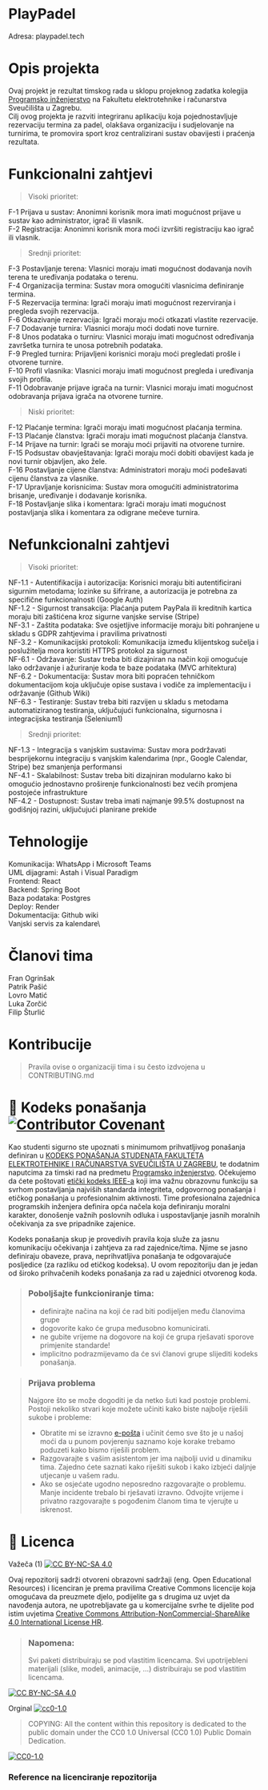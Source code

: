 # PlayPadel

Adresa: playpadel.tech

# Opis projekta
Ovaj projekt je rezultat timskog rada u sklopu projeknog zadatka kolegija [Programsko inženjerstvo](https://www.fer.unizg.hr/predmet/proinz) na Fakultetu elektrotehnike i računarstva Sveučilišta u Zagrebu. \
Cilj ovog projekta je razviti integriranu aplikaciju koja pojednostavljuje rezervaciju termina za padel, olakšava organizaciju i sudjelovanje na turnirima, te promovira sport kroz centralizirani sustav obavijesti i praćenja rezultata.

# Funkcionalni zahtjevi
> Visoki prioritet:

F-1 Prijava u sustav: Anonimni korisnik mora imati mogućnost prijave u sustav kao administrator, igrač ili vlasnik.\
F-2 Registracija: Anonimni korisnik mora moći izvršiti registraciju kao igrač ili vlasnik.


> Srednji prioritet:

F-3 Postavljanje terena: Vlasnici moraju imati mogućnost dodavanja novih terena te uređivanja podataka o terenu.\
F-4 Organizacija termina: Sustav mora omogućiti vlasnicima definiranje termina.\
F-5 Rezervacija termina: Igrači moraju imati mogućnost rezerviranja i pregleda svojih rezervacija.\
F-6 Otkazivanje rezervacija: Igrači moraju moći otkazati vlastite rezervacije.\
F-7 Dodavanje turnira: Vlasnici moraju moći dodati nove turnire.\
F-8 Unos podataka o turniru: Vlasnici moraju imati mogućnost određivanja završetka turnira te unosa potrebnih podataka.\
F-9 Pregled turnira: Prijavljeni korisnici moraju moći pregledati prošle i otvorene turnire.\
F-10 Profil vlasnika: Vlasnici moraju imati mogućnost pregleda i uređivanja svojih profila.\
F-11	Odobravanje prijave igrača na turnir: Vlasnici moraju imati mogućnost odobravanja prijava igrača na otvorene turnire.
> Niski prioritet:

F-12 Plaćanje termina: Igrači moraju imati mogućnost plaćanja termina.\
F-13 Plaćanje članstva: Igrači moraju imati mogućnost plaćanja članstva.\
F-14 Prijave na turnir: Igrači se moraju moći prijaviti na otvorene turnire.\
F-15 Podsustav obavještavanja: Igrači moraju moći dobiti obavijest kada je novi turnir objavljen, ako žele.\
F-16 Postavljanje cijene članstva: Administratori moraju moći podešavati cijenu članstva za vlasnike.\
F-17 Upravljanje korisnicima: Sustav mora omogućiti administratorima brisanje, uređivanje i dodavanje korisnika.\
F-18	Postavljanje slika i komentara: Igrači moraju imati mogućnost postavljanja slika i komentara za odigrane mečeve turnira.

# Nefunkcionalni zahtjevi

> Visoki prioritet: 
> 
NF-1.1 - Autentifikacija i autorizacija: Korisnici moraju biti autentificirani sigurnim metodama; lozinke su šifrirane, a autorizacija je potrebna za specifične funkcionalnosti (Google Auth)\
NF-1.2 - Sigurnost transakcija: Plaćanja putem PayPala ili kreditnih kartica moraju biti zaštićena kroz sigurne vanjske servise (Stripe)\
NF-3.1 - Zaštita podataka: Sve osjetljive informacije moraju biti pohranjene u skladu s GDPR zahtjevima i pravilima privatnosti\
NF-3.2 - Komunikacijski protokoli: Komunikacija između klijentskog sučelja i poslužitelja mora koristiti HTTPS protokol za sigurnost\
NF-6.1 - Održavanje: Sustav treba biti dizajniran na način koji omogućuje lako održavanje i ažuriranje koda te baze podataka (MVC arhitektura)\
NF-6.2 - Dokumentacija: Sustav mora biti popraćen tehničkom dokumentacijom koja uključuje opise sustava i vodiče za implementaciju i održavanje (Github Wiki)\
NF-6.3 - Testiranje: Sustav treba biti razvijen u skladu s metodama automatiziranog testiranja, uključujući funkcionalna, sigurnosna i integracijska testiranja (Selenium1)
> 
> Srednji prioritet: 
> 
NF-1.3 - Integracija s vanjskim sustavima: Sustav mora podržavati besprijekornu integraciju s vanjskim kalendarima (npr., Google Calendar, Stripe) bez smanjenja performansi\
NF-4.1 - Skalabilnost: Sustav treba biti dizajniran modularno kako bi omogućio jednostavno proširenje funkcionalnosti bez većih promjena postojeće infrastrukture\
NF-4.2 - Dostupnost: Sustav treba imati najmanje 99.5% dostupnost na godišnjoj razini, uključujući planirane prekide

# Tehnologije
Komunikacija: WhatsApp i Microsoft Teams\
UML dijagrami: Astah i Visual Paradigm\
Frontend: React\
Backend: Spring Boot\
Baza podataka: Postgres\
Deploy: Render\
Dokumentacija: Github wiki\
Vanjski servis za kalendare\

# Članovi tima 
Fran Ogrinšak\
Patrik Pašić\
Lovro Matić\
Luka Zorčić\
Filip Šturlić

# Kontribucije
>Pravila ovise o organizaciji tima i su često izdvojena u CONTRIBUTING.md



# 📝 Kodeks ponašanja [![Contributor Covenant](https://img.shields.io/badge/Contributor%20Covenant-2.1-4baaaa.svg)](CODE_OF_CONDUCT.md)
Kao studenti sigurno ste upoznati s minimumom prihvatljivog ponašanja definiran u [KODEKS PONAŠANJA STUDENATA FAKULTETA ELEKTROTEHNIKE I RAČUNARSTVA SVEUČILIŠTA U ZAGREBU](https://www.fer.hr/_download/repository/Kodeks_ponasanja_studenata_FER-a_procisceni_tekst_2016%5B1%5D.pdf), te dodatnim naputcima za timski rad na predmetu [Programsko inženjerstvo](https://wwww.fer.hr).
Očekujemo da ćete poštovati [etički kodeks IEEE-a](https://www.ieee.org/about/corporate/governance/p7-8.html) koji ima važnu obrazovnu funkciju sa svrhom postavljanja najviših standarda integriteta, odgovornog ponašanja i etičkog ponašanja u profesionalnim aktivnosti. Time profesionalna zajednica programskih inženjera definira opća načela koja definiranju  moralni karakter, donošenje važnih poslovnih odluka i uspostavljanje jasnih moralnih očekivanja za sve pripadnike zajenice.

Kodeks ponašanja skup je provedivih pravila koja služe za jasnu komunikaciju očekivanja i zahtjeva za rad zajednice/tima. Njime se jasno definiraju obaveze, prava, neprihvatljiva ponašanja te  odgovarajuće posljedice (za razliku od etičkog kodeksa). U ovom repozitoriju dan je jedan od široko prihvačenih kodeks ponašanja za rad u zajednici otvorenog koda.
>### Poboljšajte funkcioniranje tima:
>* definirajte načina na koji će rad biti podijeljen među članovima grupe
>* dogovorite kako će grupa međusobno komunicirati.
>* ne gubite vrijeme na dogovore na koji će grupa rješavati sporove primjenite standarde!
>* implicitno podrazmijevamo da će svi članovi grupe slijediti kodeks ponašanja.
 
>###  Prijava problema
>Najgore što se može dogoditi je da netko šuti kad postoje problemi. Postoji nekoliko stvari koje možete učiniti kako biste najbolje riješili sukobe i probleme:
>* Obratite mi se izravno [e-pošta](mailto:vlado.sruk@fer.hr) i  učinit ćemo sve što je u našoj moći da u punom povjerenju saznamo koje korake trebamo poduzeti kako bismo riješili problem.
>* Razgovarajte s vašim asistentom jer ima najbolji uvid u dinamiku tima. Zajedno ćete saznati kako riješiti sukob i kako izbjeći daljnje utjecanje u vašem radu.
>* Ako se osjećate ugodno neposredno razgovarajte o problemu. Manje incidente trebalo bi rješavati izravno. Odvojite vrijeme i privatno razgovarajte s pogođenim članom tima te vjerujte u iskrenost.

# 📝 Licenca
Važeča (1)
[![CC BY-NC-SA 4.0][cc-by-nc-sa-shield]][cc-by-nc-sa]

Ovaj repozitorij sadrži otvoreni obrazovni sadržaji (eng. Open Educational Resources)  i licenciran je prema pravilima Creative Commons licencije koja omogućava da preuzmete djelo, podijelite ga s drugima uz 
uvjet da navođenja autora, ne upotrebljavate ga u komercijalne svrhe te dijelite pod istim uvjetima [Creative Commons Attribution-NonCommercial-ShareAlike 4.0 International License HR][cc-by-nc-sa].
>
> ### Napomena:
>
> Svi paketi distribuiraju se pod vlastitim licencama.
> Svi upotrijebleni materijali  (slike, modeli, animacije, ...) distribuiraju se pod vlastitim licencama.

[![CC BY-NC-SA 4.0][cc-by-nc-sa-image]][cc-by-nc-sa]

[cc-by-nc-sa]: https://creativecommons.org/licenses/by-nc/4.0/deed.hr 
[cc-by-nc-sa-image]: https://licensebuttons.net/l/by-nc-sa/4.0/88x31.png
[cc-by-nc-sa-shield]: https://img.shields.io/badge/License-CC%20BY--NC--SA%204.0-lightgrey.svg

Orginal [![cc0-1.0][cc0-1.0-shield]][cc0-1.0]
>
>COPYING: All the content within this repository is dedicated to the public domain under the CC0 1.0 Universal (CC0 1.0) Public Domain Dedication.
>
[![CC0-1.0][cc0-1.0-image]][cc0-1.0]

[cc0-1.0]: https://creativecommons.org/licenses/by/1.0/deed.en
[cc0-1.0-image]: https://licensebuttons.net/l/by/1.0/88x31.png
[cc0-1.0-shield]: https://img.shields.io/badge/License-CC0--1.0-lightgrey.svg

### Reference na licenciranje repozitorija
